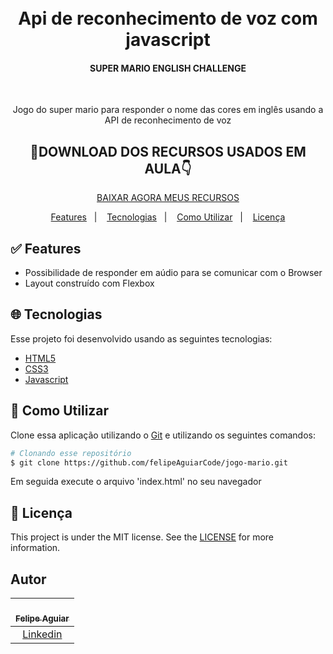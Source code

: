 <h1 align="center">
    <br>
    Api de reconhecimento de voz com javascript
</h1>

<h4 align="center">SUPER MARIO ENGLISH CHALLENGE</h4> 
</br>
  <p align="center">Jogo do super mario para responder o nome das cores em inglês usando a API de reconhecimento de voz</p>

<div align="center">
  <h2>🎁DOWNLOAD DOS RECURSOS USADOS EM AULA👇</h2>
  <a href="#white_check_mark-Features">BAIXAR AGORA MEUS RECURSOS</a>
</div>

<p align="center">
  <a href="#white_check_mark-Features">Features</a>&nbsp;&nbsp;&nbsp;|&nbsp;&nbsp;&nbsp;
  <a href="#globe_with_meridians-Tecnologias">Tecnologias</a>&nbsp;&nbsp;&nbsp;|&nbsp;&nbsp;&nbsp;
  <a href="#wrench-Como-utilizar">Como Utilizar</a>&nbsp;&nbsp;&nbsp;|&nbsp;&nbsp;&nbsp;
  <a href="#memo-Licença">Licença</a>
</p>



## :white_check_mark: Features

* Possibilidade de responder em aúdio para se comunicar com o Browser
* Layout construído com Flexbox

## :globe_with_meridians: Tecnologias

Esse projeto foi desenvolvido usando as seguintes tecnologias:

-  [HTML5](https://developer.mozilla.org/pt-BR/docs/Web/HTML/HTML5)
-  [CSS3](https://developer.mozilla.org/pt-BR/docs/Archive/CSS3)
-  [Javascript](https://developer.mozilla.org/pt-BR/docs/Aprender/JavaScript)

## :wrench: Como Utilizar

Clone essa aplicação utilizando o [Git](https://git-scm.com) e utilizando os seguintes comandos:

```bash
# Clonando esse repositório
$ git clone https://github.com/felipeAguiarCode/jogo-mario.git
```
Em seguida execute o arquivo 'index.html' no seu navegador


## :memo: Licença 
This project is under the MIT license. See the [LICENSE](https://github.com/lukemorales/react-native-design-code/blob/master/LICENSE) for more information.

## Autor

| [<br><sub>Felipe Aguiar</sub>](https://github.com/http-otavio) |
| :---: |
|[Linkedin](www.linkedin.com/in/otávio-messias)|
